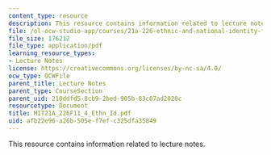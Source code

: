 ```yaml
---
content_type: resource
description: This resource contains information related to lecture notes.
file: /ol-ocw-studio-app/courses/21a-226-ethnic-and-national-identity-fall-2011/afb22e96a26b505ef7efc325dfa35849_MIT21A_226F11_4_Ethn_Id.pdf
file_size: 176212
file_type: application/pdf
learning_resource_types:
- Lecture Notes
license: https://creativecommons.org/licenses/by-nc-sa/4.0/
ocw_type: OCWFile
parent_title: Lecture Notes
parent_type: CourseSection
parent_uid: 210ddfd5-8cb9-2bed-905b-83c07ad2020c
resourcetype: Document
title: MIT21A_226F11_4_Ethn_Id.pdf
uid: afb22e96-a26b-505e-f7ef-c325dfa35849
---
```

This resource contains information related to lecture notes.